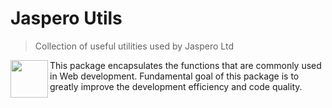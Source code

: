 # Jaspero Utils

> Collection of useful utilities used by Jaspero Ltd

<img align="left" width="60" src="https://jaspero.co/assets/logo.svg">

This package encapsulates the functions that are commonly used in Web development. Fundamental goal of this package is to greatly improve the development efficiency and code quality.

